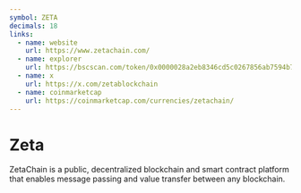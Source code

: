 ```yaml
---
symbol: ZETA
decimals: 18
links:
  - name: website
    url: https://www.zetachain.com/
  - name: explorer
    url: https://bscscan.com/token/0x0000028a2eb8346cd5c0267856ab7594b7a55308
  - name: x
    url: https://x.com/zetablockchain
  - name: coinmarketcap
    url: https://coinmarketcap.com/currencies/zetachain/
---
```


# Zeta

ZetaChain is a public, decentralized blockchain and smart contract platform that enables message passing and value transfer between any blockchain.
